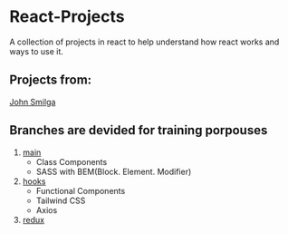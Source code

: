 # React-Projects

A collection of projects in react to help understand how react works and ways to use it.

## Projects from:
[John Smilga](https://github.com/john-smilga/react-projects)

## Branches are devided for training porpouses

1. [main](https://github.com/VictorBarretoLF/React-Projects/tree/main) 
   * Class Components
   * SASS with BEM(Block. Element. Modifier)
2. [hooks](https://github.com/VictorBarretoLF/React-Projects/tree/hooks)
   * Functional Components
   * Tailwind CSS
   * Axios
3. [redux](https://github.com/VictorBarretoLF/React-Projects/tree/redux)